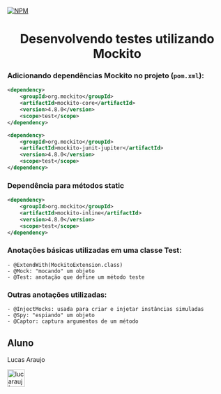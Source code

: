 [![NPM](https://img.shields.io/npm/l/react)](https://github.com/lucarauj/testes-mockito-dio/blob/main/LICENSE)

<h1 align="center"> Desenvolvendo testes utilizando Mockito </h1>

### Adicionando dependências Mockito no projeto (`pom.xml`):

```xml
<dependency>
    <groupId>org.mockito</groupId>
    <artifactId>mockito-core</artifactId>
    <version>4.8.0</version>
    <scope>test</scope>
</dependency>
```
```xml
<dependency>
    <groupId>org.mockito</groupId>
    <artifactId>mockito-junit-jupiter</artifactId>
    <version>4.8.0</version>
    <scope>test</scope>
</dependency>
```

### Dependência para métodos static

```xml
<dependency>
    <groupId>org.mockito</groupId>
    <artifactId>mockito-inline</artifactId> 
    <version>4.8.0</version>
    <scope>test</scope>
</dependency>
```


### Anotações básicas utilizadas em uma classe Test:
	- @ExtendWith(MockitoExtension.class)
	- @Mock: "mocando" um objeto
	- @Test: anotação que define um método teste

### Outras anotações utilizadas:
	- @InjectMocks: usada para criar e injetar instâncias simuladas
	- @Spy: "espiando" um objeto
	- @Captor: captura argumentos de um método

## Aluno

Lucas Araujo

<a href="https://www.linkedin.com/in/lucarauj"><img alt="lucarauj | LinkdeIN" width="40px" src="https://user-images.githubusercontent.com/43545812/144035037-0f415fc7-9f96-4517-a370-ccc6e78a714b.png" /></a>
